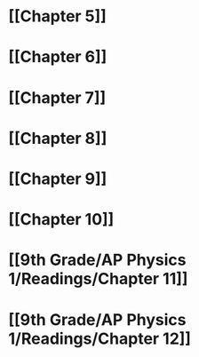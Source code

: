 # [[Chapter 5]]

# [[Chapter 6]]

# [[Chapter 7]]

# [[Chapter 8]]

# [[Chapter 9]]

# [[Chapter 10]]

# [[9th Grade/AP Physics 1/Readings/Chapter 11]]

# [[9th Grade/AP Physics 1/Readings/Chapter 12]]

